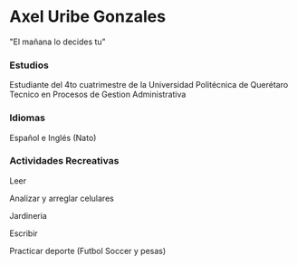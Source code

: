 # Axel Uribe Gonzales
"El mañana lo decides tu"

### Estudios
Estudiante del 4to cuatrimestre de la Universidad Politécnica de Querétaro
Tecnico en Procesos de Gestion Administrativa

### Idiomas 
Español e Inglés (Nato)

### Actividades Recreativas
Leer

Analizar y arreglar celulares

Jardineria

Escribir

Practicar deporte (Futbol Soccer y pesas)


